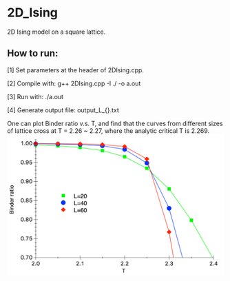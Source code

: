 # 2D_Ising
2D Ising model on a square lattice.

## How to run:

[1] Set parameters at the header of 2DIsing.cpp.

[2] Compile with:
g++ 2DIsing.cpp -I ./ -o a.out

[3] Run with:
./a.out

[4] Generate output file:
output_L_{}.txt

One can plot Binder ratio v.s. T, and find that the curves from different sizes of lattice cross at T = 2.26 ~ 2.27, where the analytic critical T is 2.269.
![Binder ratios v.s. T](/2D_Ising_binder.png)
